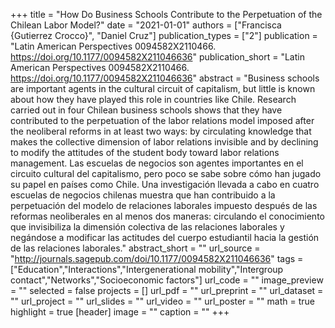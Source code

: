 +++
title = "How Do Business Schools Contribute to the Perpetuation of the Chilean Labor Model?"
date = "2021-01-01"
authors = ["Francisca {Gutierrez Crocco}", "Daniel Cruz"]
publication_types = ["2"]
publication = "Latin American Perspectives 0094582X2110466. https://doi.org/10.1177/0094582X211046636"
publication_short = "Latin American Perspectives 0094582X2110466. https://doi.org/10.1177/0094582X211046636"
abstract = "Business schools are important agents in the cultural circuit of capitalism, but little is known about how they have played this role in countries like Chile. Research carried out in four Chilean business schools shows that they have contributed to the perpetuation of the labor relations model imposed after the neoliberal reforms in at least two ways: by circulating knowledge that makes the collective dimension of labor relations invisible and by declining to modify the attitudes of the student body toward labor relations management.             Las escuelas de negocios son agentes importantes en el circuito cultural del capitalismo, pero poco se sabe sobre cómo han jugado su papel en países como Chile. Una investigación llevada a cabo en cuatro escuelas de negocios chilenas muestra que han contribuido a la perpetuación del modelo de relaciones laborales impuesto después de las reformas neoliberales en al menos dos maneras: circulando el conocimiento que invisibiliza la dimensión colectiva de las relaciones laborales y negándose a modificar las actitudes del cuerpo estudiantil hacia la gestión de las relaciones laborales."
abstract_short = ""
url_source = "http://journals.sagepub.com/doi/10.1177/0094582X211046636"
tags = ["Education","Interactions","Intergenerational mobility","Intergroup contact","Networks","Socioeconomic factors"]
url_code = ""
image_preview = ""
selected = false
projects = []
url_pdf = ""
url_preprint = ""
url_dataset = ""
url_project = ""
url_slides = ""
url_video = ""
url_poster = ""
math = true
highlight = true
[header]
image = ""
caption = ""
+++
